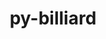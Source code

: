 ---
title: "py-billiard"
layout: cache
categories: [package, develop]
meta: {"versions": ["3.6.4.0"], "compilers": ["gcc@=7.5.0"], "oss": ["ubuntu18.04"], "platforms": ["linux"], "targets": ["x86_64", "x86_64_v3"], "stacks": ["radiuss", "root"], "num_specs": 42, "num_specs_by_stack": {"root": 42, "radiuss": 42}}
spec_details: [{"hash": "yidar475y3zygezzmtt5yrpqieicolb6", "compiler": "gcc@=7.5.0", "versions": ["3.6.4.0"], "os": "ubuntu18.04", "platform": "linux", "target": "x86_64", "variants": [], "stacks": ["root", "radiuss"], "size": "-", "tarball": "https://binaries.spack.io/develop/build_cache/linux-ubuntu18.04-x86_64/gcc-7.5.0/py-billiard-3.6.4.0/linux-ubuntu18.04-x86_64-gcc-7.5.0-py-billiard-3.6.4.0-yidar475y3zygezzmtt5yrpqieicolb6.spack"}, {"hash": "4el2kcoekkgf3lbht6ifucrgtdkbhx46", "compiler": "gcc@=7.5.0", "versions": ["3.6.4.0"], "os": "ubuntu18.04", "platform": "linux", "target": "x86_64", "variants": [], "stacks": ["root", "radiuss"], "size": "-", "tarball": "https://binaries.spack.io/develop/build_cache/linux-ubuntu18.04-x86_64/gcc-7.5.0/py-billiard-3.6.4.0/linux-ubuntu18.04-x86_64-gcc-7.5.0-py-billiard-3.6.4.0-4el2kcoekkgf3lbht6ifucrgtdkbhx46.spack"}, {"hash": "4ojzv7fvkhbc7ss7zdtm4n4g5qg7o4xu", "compiler": "gcc@=7.5.0", "versions": ["3.6.4.0"], "os": "ubuntu18.04", "platform": "linux", "target": "x86_64", "variants": [], "stacks": ["root", "radiuss"], "size": "-", "tarball": "https://binaries.spack.io/develop/build_cache/linux-ubuntu18.04-x86_64/gcc-7.5.0/py-billiard-3.6.4.0/linux-ubuntu18.04-x86_64-gcc-7.5.0-py-billiard-3.6.4.0-4ojzv7fvkhbc7ss7zdtm4n4g5qg7o4xu.spack"}, {"hash": "4px2ogszwaw63yheoqth5cugjfata7h7", "compiler": "gcc@=7.5.0", "versions": ["3.6.4.0"], "os": "ubuntu18.04", "platform": "linux", "target": "x86_64", "variants": [], "stacks": ["root", "radiuss"], "size": "-", "tarball": "https://binaries.spack.io/develop/build_cache/linux-ubuntu18.04-x86_64/gcc-7.5.0/py-billiard-3.6.4.0/linux-ubuntu18.04-x86_64-gcc-7.5.0-py-billiard-3.6.4.0-4px2ogszwaw63yheoqth5cugjfata7h7.spack"}, {"hash": "3jihpzdtt6umtr6hk3ymfsbmw26qdhvu", "compiler": "gcc@=7.5.0", "versions": ["3.6.4.0"], "os": "ubuntu18.04", "platform": "linux", "target": "x86_64", "variants": [], "stacks": ["root", "radiuss"], "size": "-", "tarball": "https://binaries.spack.io/develop/build_cache/linux-ubuntu18.04-x86_64/gcc-7.5.0/py-billiard-3.6.4.0/linux-ubuntu18.04-x86_64-gcc-7.5.0-py-billiard-3.6.4.0-3jihpzdtt6umtr6hk3ymfsbmw26qdhvu.spack"}, {"hash": "6r4w5xxjeigrkttepzbubw7jzpdt623i", "compiler": "gcc@=7.5.0", "versions": ["3.6.4.0"], "os": "ubuntu18.04", "platform": "linux", "target": "x86_64", "variants": [], "stacks": ["root", "radiuss"], "size": "-", "tarball": "https://binaries.spack.io/develop/build_cache/linux-ubuntu18.04-x86_64/gcc-7.5.0/py-billiard-3.6.4.0/linux-ubuntu18.04-x86_64-gcc-7.5.0-py-billiard-3.6.4.0-6r4w5xxjeigrkttepzbubw7jzpdt623i.spack"}, {"hash": "5inn6zuodny5orxmw3jwcmjunz2pfrxe", "compiler": "gcc@=7.5.0", "versions": ["3.6.4.0"], "os": "ubuntu18.04", "platform": "linux", "target": "x86_64", "variants": [], "stacks": ["root", "radiuss"], "size": "-", "tarball": "https://binaries.spack.io/develop/build_cache/linux-ubuntu18.04-x86_64/gcc-7.5.0/py-billiard-3.6.4.0/linux-ubuntu18.04-x86_64-gcc-7.5.0-py-billiard-3.6.4.0-5inn6zuodny5orxmw3jwcmjunz2pfrxe.spack"}, {"hash": "ba2ytrvd2zyluv7fcusu43jaza62r5fj", "compiler": "gcc@=7.5.0", "versions": ["3.6.4.0"], "os": "ubuntu18.04", "platform": "linux", "target": "x86_64", "variants": [], "stacks": ["root", "radiuss"], "size": "-", "tarball": "https://binaries.spack.io/develop/build_cache/linux-ubuntu18.04-x86_64/gcc-7.5.0/py-billiard-3.6.4.0/linux-ubuntu18.04-x86_64-gcc-7.5.0-py-billiard-3.6.4.0-ba2ytrvd2zyluv7fcusu43jaza62r5fj.spack"}, {"hash": "ixuus7kzpkpfbvkzqwrke7kylykbjttf", "compiler": "gcc@=7.5.0", "versions": ["3.6.4.0"], "os": "ubuntu18.04", "platform": "linux", "target": "x86_64", "variants": [], "stacks": ["root", "radiuss"], "size": "-", "tarball": "https://binaries.spack.io/develop/build_cache/linux-ubuntu18.04-x86_64/gcc-7.5.0/py-billiard-3.6.4.0/linux-ubuntu18.04-x86_64-gcc-7.5.0-py-billiard-3.6.4.0-ixuus7kzpkpfbvkzqwrke7kylykbjttf.spack"}, {"hash": "2d2ctvazx2brqwybnf7r6i7pknrkbpdc", "compiler": "gcc@=7.5.0", "versions": ["3.6.4.0"], "os": "ubuntu18.04", "platform": "linux", "target": "x86_64", "variants": [], "stacks": ["root", "radiuss"], "size": "-", "tarball": "https://binaries.spack.io/develop/build_cache/linux-ubuntu18.04-x86_64/gcc-7.5.0/py-billiard-3.6.4.0/linux-ubuntu18.04-x86_64-gcc-7.5.0-py-billiard-3.6.4.0-2d2ctvazx2brqwybnf7r6i7pknrkbpdc.spack"}, {"hash": "7w3ormanzewvqwbiitbiaavab76hjpbi", "compiler": "gcc@=7.5.0", "versions": ["3.6.4.0"], "os": "ubuntu18.04", "platform": "linux", "target": "x86_64", "variants": [], "stacks": ["root", "radiuss"], "size": "-", "tarball": "https://binaries.spack.io/develop/build_cache/linux-ubuntu18.04-x86_64/gcc-7.5.0/py-billiard-3.6.4.0/linux-ubuntu18.04-x86_64-gcc-7.5.0-py-billiard-3.6.4.0-7w3ormanzewvqwbiitbiaavab76hjpbi.spack"}, {"hash": "5w3ohrucrpfim75t3y2oyyb3qemlp7ge", "compiler": "gcc@=7.5.0", "versions": ["3.6.4.0"], "os": "ubuntu18.04", "platform": "linux", "target": "x86_64", "variants": [], "stacks": ["root", "radiuss"], "size": "-", "tarball": "https://binaries.spack.io/develop/build_cache/linux-ubuntu18.04-x86_64/gcc-7.5.0/py-billiard-3.6.4.0/linux-ubuntu18.04-x86_64-gcc-7.5.0-py-billiard-3.6.4.0-5w3ohrucrpfim75t3y2oyyb3qemlp7ge.spack"}, {"hash": "vgd72eh4wtgwqxs5zoxybm527kxxma2a", "compiler": "gcc@=7.5.0", "versions": ["3.6.4.0"], "os": "ubuntu18.04", "platform": "linux", "target": "x86_64", "variants": [], "stacks": ["root", "radiuss"], "size": "-", "tarball": "https://binaries.spack.io/develop/build_cache/linux-ubuntu18.04-x86_64/gcc-7.5.0/py-billiard-3.6.4.0/linux-ubuntu18.04-x86_64-gcc-7.5.0-py-billiard-3.6.4.0-vgd72eh4wtgwqxs5zoxybm527kxxma2a.spack"}, {"hash": "7ycul5ncjivwz5fwjwejl6ip3jwymgvq", "compiler": "gcc@=7.5.0", "versions": ["3.6.4.0"], "os": "ubuntu18.04", "platform": "linux", "target": "x86_64", "variants": ["build_system=python_pip"], "stacks": ["root", "radiuss"], "size": "-", "tarball": "https://binaries.spack.io/develop/build_cache/linux-ubuntu18.04-x86_64/gcc-7.5.0/py-billiard-3.6.4.0/linux-ubuntu18.04-x86_64-gcc-7.5.0-py-billiard-3.6.4.0-7ycul5ncjivwz5fwjwejl6ip3jwymgvq.spack"}, {"hash": "d3yhv6dr7nt65f673ym4g775cqgzlcze", "compiler": "gcc@=7.5.0", "versions": ["3.6.4.0"], "os": "ubuntu18.04", "platform": "linux", "target": "x86_64", "variants": [], "stacks": ["root", "radiuss"], "size": "-", "tarball": "https://binaries.spack.io/develop/build_cache/linux-ubuntu18.04-x86_64/gcc-7.5.0/py-billiard-3.6.4.0/linux-ubuntu18.04-x86_64-gcc-7.5.0-py-billiard-3.6.4.0-d3yhv6dr7nt65f673ym4g775cqgzlcze.spack"}, {"hash": "l7n7ex76lzx26jrbobeyt3vmpgujymbi", "compiler": "gcc@=7.5.0", "versions": ["3.6.4.0"], "os": "ubuntu18.04", "platform": "linux", "target": "x86_64", "variants": [], "stacks": ["root", "radiuss"], "size": "-", "tarball": "https://binaries.spack.io/develop/build_cache/linux-ubuntu18.04-x86_64/gcc-7.5.0/py-billiard-3.6.4.0/linux-ubuntu18.04-x86_64-gcc-7.5.0-py-billiard-3.6.4.0-l7n7ex76lzx26jrbobeyt3vmpgujymbi.spack"}, {"hash": "mibqjvbio35i73dd64jhgg4vllynjmqp", "compiler": "gcc@=7.5.0", "versions": ["3.6.4.0"], "os": "ubuntu18.04", "platform": "linux", "target": "x86_64", "variants": [], "stacks": ["root", "radiuss"], "size": "-", "tarball": "https://binaries.spack.io/develop/build_cache/linux-ubuntu18.04-x86_64/gcc-7.5.0/py-billiard-3.6.4.0/linux-ubuntu18.04-x86_64-gcc-7.5.0-py-billiard-3.6.4.0-mibqjvbio35i73dd64jhgg4vllynjmqp.spack"}, {"hash": "ebpiiq5eoxidrjsxmrwmligjtcu5rjnz", "compiler": "gcc@=7.5.0", "versions": ["3.6.4.0"], "os": "ubuntu18.04", "platform": "linux", "target": "x86_64", "variants": [], "stacks": ["root", "radiuss"], "size": "-", "tarball": "https://binaries.spack.io/develop/build_cache/linux-ubuntu18.04-x86_64/gcc-7.5.0/py-billiard-3.6.4.0/linux-ubuntu18.04-x86_64-gcc-7.5.0-py-billiard-3.6.4.0-ebpiiq5eoxidrjsxmrwmligjtcu5rjnz.spack"}, {"hash": "ormmcdzdsmbl34rbdgcio4n7shuvebzy", "compiler": "gcc@=7.5.0", "versions": ["3.6.4.0"], "os": "ubuntu18.04", "platform": "linux", "target": "x86_64", "variants": [], "stacks": ["root", "radiuss"], "size": "-", "tarball": "https://binaries.spack.io/develop/build_cache/linux-ubuntu18.04-x86_64/gcc-7.5.0/py-billiard-3.6.4.0/linux-ubuntu18.04-x86_64-gcc-7.5.0-py-billiard-3.6.4.0-ormmcdzdsmbl34rbdgcio4n7shuvebzy.spack"}, {"hash": "luz3mjev4chunotv2c5zfc6yczet3u5z", "compiler": "gcc@=7.5.0", "versions": ["3.6.4.0"], "os": "ubuntu18.04", "platform": "linux", "target": "x86_64", "variants": [], "stacks": ["root", "radiuss"], "size": "-", "tarball": "https://binaries.spack.io/develop/build_cache/linux-ubuntu18.04-x86_64/gcc-7.5.0/py-billiard-3.6.4.0/linux-ubuntu18.04-x86_64-gcc-7.5.0-py-billiard-3.6.4.0-luz3mjev4chunotv2c5zfc6yczet3u5z.spack"}, {"hash": "xwhntj5cac6fjd6jmtfpeh7t2fzbuwdw", "compiler": "gcc@=7.5.0", "versions": ["3.6.4.0"], "os": "ubuntu18.04", "platform": "linux", "target": "x86_64", "variants": ["build_system=python_pip"], "stacks": ["root", "radiuss"], "size": "-", "tarball": "https://binaries.spack.io/develop/build_cache/linux-ubuntu18.04-x86_64/gcc-7.5.0/py-billiard-3.6.4.0/linux-ubuntu18.04-x86_64-gcc-7.5.0-py-billiard-3.6.4.0-xwhntj5cac6fjd6jmtfpeh7t2fzbuwdw.spack"}, {"hash": "njj3peoj3rzrjcv2s46wecqeql46ax34", "compiler": "gcc@=7.5.0", "versions": ["3.6.4.0"], "os": "ubuntu18.04", "platform": "linux", "target": "x86_64", "variants": ["build_system=python_pip"], "stacks": ["root", "radiuss"], "size": "-", "tarball": "https://binaries.spack.io/develop/build_cache/linux-ubuntu18.04-x86_64/gcc-7.5.0/py-billiard-3.6.4.0/linux-ubuntu18.04-x86_64-gcc-7.5.0-py-billiard-3.6.4.0-njj3peoj3rzrjcv2s46wecqeql46ax34.spack"}, {"hash": "pw6chzripxnv3vtnzs7vfhckolaw6uo5", "compiler": "gcc@=7.5.0", "versions": ["3.6.4.0"], "os": "ubuntu18.04", "platform": "linux", "target": "x86_64", "variants": [], "stacks": ["root", "radiuss"], "size": "-", "tarball": "https://binaries.spack.io/develop/build_cache/linux-ubuntu18.04-x86_64/gcc-7.5.0/py-billiard-3.6.4.0/linux-ubuntu18.04-x86_64-gcc-7.5.0-py-billiard-3.6.4.0-pw6chzripxnv3vtnzs7vfhckolaw6uo5.spack"}, {"hash": "jvgprfhb6mndid4pjr4rp5qznf6dx33q", "compiler": "gcc@=7.5.0", "versions": ["3.6.4.0"], "os": "ubuntu18.04", "platform": "linux", "target": "x86_64", "variants": [], "stacks": ["root", "radiuss"], "size": "-", "tarball": "https://binaries.spack.io/develop/build_cache/linux-ubuntu18.04-x86_64/gcc-7.5.0/py-billiard-3.6.4.0/linux-ubuntu18.04-x86_64-gcc-7.5.0-py-billiard-3.6.4.0-jvgprfhb6mndid4pjr4rp5qznf6dx33q.spack"}, {"hash": "qgdieolnddxnsnjopa4pgssxfkm4c3jf", "compiler": "gcc@=7.5.0", "versions": ["3.6.4.0"], "os": "ubuntu18.04", "platform": "linux", "target": "x86_64", "variants": [], "stacks": ["root", "radiuss"], "size": "-", "tarball": "https://binaries.spack.io/develop/build_cache/linux-ubuntu18.04-x86_64/gcc-7.5.0/py-billiard-3.6.4.0/linux-ubuntu18.04-x86_64-gcc-7.5.0-py-billiard-3.6.4.0-qgdieolnddxnsnjopa4pgssxfkm4c3jf.spack"}, {"hash": "v5qjskg2k7mzeib4wgab2gdau6uyvomw", "compiler": "gcc@=7.5.0", "versions": ["3.6.4.0"], "os": "ubuntu18.04", "platform": "linux", "target": "x86_64", "variants": [], "stacks": ["root", "radiuss"], "size": "-", "tarball": "https://binaries.spack.io/develop/build_cache/linux-ubuntu18.04-x86_64/gcc-7.5.0/py-billiard-3.6.4.0/linux-ubuntu18.04-x86_64-gcc-7.5.0-py-billiard-3.6.4.0-v5qjskg2k7mzeib4wgab2gdau6uyvomw.spack"}, {"hash": "rxlpfqmte5y276kkf3v23hhquo7xi56i", "compiler": "gcc@=7.5.0", "versions": ["3.6.4.0"], "os": "ubuntu18.04", "platform": "linux", "target": "x86_64", "variants": [], "stacks": ["root", "radiuss"], "size": "-", "tarball": "https://binaries.spack.io/develop/build_cache/linux-ubuntu18.04-x86_64/gcc-7.5.0/py-billiard-3.6.4.0/linux-ubuntu18.04-x86_64-gcc-7.5.0-py-billiard-3.6.4.0-rxlpfqmte5y276kkf3v23hhquo7xi56i.spack"}, {"hash": "qexyg3j5q6am67ej5tjpyldpni5crczk", "compiler": "gcc@=7.5.0", "versions": ["3.6.4.0"], "os": "ubuntu18.04", "platform": "linux", "target": "x86_64", "variants": [], "stacks": ["root", "radiuss"], "size": "-", "tarball": "https://binaries.spack.io/develop/build_cache/linux-ubuntu18.04-x86_64/gcc-7.5.0/py-billiard-3.6.4.0/linux-ubuntu18.04-x86_64-gcc-7.5.0-py-billiard-3.6.4.0-qexyg3j5q6am67ej5tjpyldpni5crczk.spack"}, {"hash": "t3pzji5r4djdvry5ufqhbhsdaw3mi6ra", "compiler": "gcc@=7.5.0", "versions": ["3.6.4.0"], "os": "ubuntu18.04", "platform": "linux", "target": "x86_64", "variants": [], "stacks": ["root", "radiuss"], "size": "-", "tarball": "https://binaries.spack.io/develop/build_cache/linux-ubuntu18.04-x86_64/gcc-7.5.0/py-billiard-3.6.4.0/linux-ubuntu18.04-x86_64-gcc-7.5.0-py-billiard-3.6.4.0-t3pzji5r4djdvry5ufqhbhsdaw3mi6ra.spack"}, {"hash": "rtafbzlcaes6zqremstwjkflvgk2w4ce", "compiler": "gcc@=7.5.0", "versions": ["3.6.4.0"], "os": "ubuntu18.04", "platform": "linux", "target": "x86_64", "variants": ["build_system=python_pip"], "stacks": ["root", "radiuss"], "size": "-", "tarball": "https://binaries.spack.io/develop/build_cache/linux-ubuntu18.04-x86_64/gcc-7.5.0/py-billiard-3.6.4.0/linux-ubuntu18.04-x86_64-gcc-7.5.0-py-billiard-3.6.4.0-rtafbzlcaes6zqremstwjkflvgk2w4ce.spack"}, {"hash": "qn25dknfpt7i5vtqgalv3rlkhow654xe", "compiler": "gcc@=7.5.0", "versions": ["3.6.4.0"], "os": "ubuntu18.04", "platform": "linux", "target": "x86_64", "variants": [], "stacks": ["root", "radiuss"], "size": "-", "tarball": "https://binaries.spack.io/develop/build_cache/linux-ubuntu18.04-x86_64/gcc-7.5.0/py-billiard-3.6.4.0/linux-ubuntu18.04-x86_64-gcc-7.5.0-py-billiard-3.6.4.0-qn25dknfpt7i5vtqgalv3rlkhow654xe.spack"}, {"hash": "pesup5wo5zw453zitva5ybctkf7hdjww", "compiler": "gcc@=7.5.0", "versions": ["3.6.4.0"], "os": "ubuntu18.04", "platform": "linux", "target": "x86_64", "variants": [], "stacks": ["root", "radiuss"], "size": "-", "tarball": "https://binaries.spack.io/develop/build_cache/linux-ubuntu18.04-x86_64/gcc-7.5.0/py-billiard-3.6.4.0/linux-ubuntu18.04-x86_64-gcc-7.5.0-py-billiard-3.6.4.0-pesup5wo5zw453zitva5ybctkf7hdjww.spack"}, {"hash": "veotnyele7gkyrho4i2redcwqv5gccbk", "compiler": "gcc@=7.5.0", "versions": ["3.6.4.0"], "os": "ubuntu18.04", "platform": "linux", "target": "x86_64", "variants": [], "stacks": ["root", "radiuss"], "size": "-", "tarball": "https://binaries.spack.io/develop/build_cache/linux-ubuntu18.04-x86_64/gcc-7.5.0/py-billiard-3.6.4.0/linux-ubuntu18.04-x86_64-gcc-7.5.0-py-billiard-3.6.4.0-veotnyele7gkyrho4i2redcwqv5gccbk.spack"}, {"hash": "toadmbhciqyoydlcbfymluzqcobsmjcm", "compiler": "gcc@=7.5.0", "versions": ["3.6.4.0"], "os": "ubuntu18.04", "platform": "linux", "target": "x86_64", "variants": [], "stacks": ["root", "radiuss"], "size": "-", "tarball": "https://binaries.spack.io/develop/build_cache/linux-ubuntu18.04-x86_64/gcc-7.5.0/py-billiard-3.6.4.0/linux-ubuntu18.04-x86_64-gcc-7.5.0-py-billiard-3.6.4.0-toadmbhciqyoydlcbfymluzqcobsmjcm.spack"}, {"hash": "lce4atfrcq6mdrfaqgp6k4jan4mptdjh", "compiler": "gcc@=7.5.0", "versions": ["3.6.4.0"], "os": "ubuntu18.04", "platform": "linux", "target": "x86_64_v3", "variants": ["build_system=python_pip"], "stacks": ["root", "radiuss"], "size": "-", "tarball": "https://binaries.spack.io/develop/build_cache/linux-ubuntu18.04-x86_64_v3/gcc-7.5.0/py-billiard-3.6.4.0/linux-ubuntu18.04-x86_64_v3-gcc-7.5.0-py-billiard-3.6.4.0-lce4atfrcq6mdrfaqgp6k4jan4mptdjh.spack"}, {"hash": "pk3bufu4bhitc66ehm3kfp4ybigkq4tj", "compiler": "gcc@=7.5.0", "versions": ["3.6.4.0"], "os": "ubuntu18.04", "platform": "linux", "target": "x86_64_v3", "variants": ["build_system=python_pip"], "stacks": ["root", "radiuss"], "size": "-", "tarball": "https://binaries.spack.io/develop/build_cache/linux-ubuntu18.04-x86_64_v3/gcc-7.5.0/py-billiard-3.6.4.0/linux-ubuntu18.04-x86_64_v3-gcc-7.5.0-py-billiard-3.6.4.0-pk3bufu4bhitc66ehm3kfp4ybigkq4tj.spack"}, {"hash": "bnreqyhe7iicj5c4vk4pue35hz4xklk3", "compiler": "gcc@=7.5.0", "versions": ["3.6.4.0"], "os": "ubuntu18.04", "platform": "linux", "target": "x86_64_v3", "variants": ["build_system=python_pip"], "stacks": ["root", "radiuss"], "size": "-", "tarball": "https://binaries.spack.io/develop/build_cache/linux-ubuntu18.04-x86_64_v3/gcc-7.5.0/py-billiard-3.6.4.0/linux-ubuntu18.04-x86_64_v3-gcc-7.5.0-py-billiard-3.6.4.0-bnreqyhe7iicj5c4vk4pue35hz4xklk3.spack"}, {"hash": "76pb7436cwmigyfazqjfqahxgaqosc5p", "compiler": "gcc@=7.5.0", "versions": ["3.6.4.0"], "os": "ubuntu18.04", "platform": "linux", "target": "x86_64_v3", "variants": ["build_system=python_pip"], "stacks": ["root", "radiuss"], "size": "-", "tarball": "https://binaries.spack.io/develop/build_cache/linux-ubuntu18.04-x86_64_v3/gcc-7.5.0/py-billiard-3.6.4.0/linux-ubuntu18.04-x86_64_v3-gcc-7.5.0-py-billiard-3.6.4.0-76pb7436cwmigyfazqjfqahxgaqosc5p.spack"}, {"hash": "u453iplilwfs2as2dl4rcgbxugxzvidt", "compiler": "gcc@=7.5.0", "versions": ["3.6.4.0"], "os": "ubuntu18.04", "platform": "linux", "target": "x86_64_v3", "variants": ["build_system=python_pip"], "stacks": ["root", "radiuss"], "size": "-", "tarball": "https://binaries.spack.io/develop/build_cache/linux-ubuntu18.04-x86_64_v3/gcc-7.5.0/py-billiard-3.6.4.0/linux-ubuntu18.04-x86_64_v3-gcc-7.5.0-py-billiard-3.6.4.0-u453iplilwfs2as2dl4rcgbxugxzvidt.spack"}, {"hash": "xorojmk23wxrr5mvqubvmwsfjk3adfvx", "compiler": "gcc@=7.5.0", "versions": ["3.6.4.0"], "os": "ubuntu18.04", "platform": "linux", "target": "x86_64_v3", "variants": ["build_system=python_pip"], "stacks": ["root", "radiuss"], "size": "-", "tarball": "https://binaries.spack.io/develop/build_cache/linux-ubuntu18.04-x86_64_v3/gcc-7.5.0/py-billiard-3.6.4.0/linux-ubuntu18.04-x86_64_v3-gcc-7.5.0-py-billiard-3.6.4.0-xorojmk23wxrr5mvqubvmwsfjk3adfvx.spack"}, {"hash": "zxcvzpfnjehgri35b7gwtx25r3qxemau", "compiler": "gcc@=7.5.0", "versions": ["3.6.4.0"], "os": "ubuntu18.04", "platform": "linux", "target": "x86_64_v3", "variants": ["build_system=python_pip"], "stacks": ["root", "radiuss"], "size": "-", "tarball": "https://binaries.spack.io/develop/build_cache/linux-ubuntu18.04-x86_64_v3/gcc-7.5.0/py-billiard-3.6.4.0/linux-ubuntu18.04-x86_64_v3-gcc-7.5.0-py-billiard-3.6.4.0-zxcvzpfnjehgri35b7gwtx25r3qxemau.spack"}, {"hash": "saxucnliuopwndkatoegwywpseouxhwq", "compiler": "gcc@=7.5.0", "versions": ["3.6.4.0"], "os": "ubuntu18.04", "platform": "linux", "target": "x86_64_v3", "variants": ["build_system=python_pip"], "stacks": ["root", "radiuss"], "size": "-", "tarball": "https://binaries.spack.io/develop/build_cache/linux-ubuntu18.04-x86_64_v3/gcc-7.5.0/py-billiard-3.6.4.0/linux-ubuntu18.04-x86_64_v3-gcc-7.5.0-py-billiard-3.6.4.0-saxucnliuopwndkatoegwywpseouxhwq.spack"}]
---
